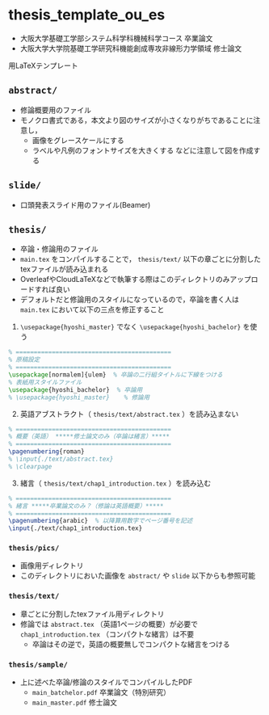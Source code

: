 # thesis_template_ou_es

- 大阪大学基礎工学部システム科学科機械科学コース 卒業論文
- 大阪大学大学院基礎工学研究科機能創成専攻非線形力学領域 修士論文

用LaTeXテンプレート

## `abstract/`

- 修論概要用のファイル
- モノクロ書式である，本文より図のサイズが小さくなりがちであることに注意し，
  - 画像をグレースケールにする
  - ラベルや凡例のフォントサイズを大きくする
  などに注意して図を作成する

## `slide/`

- 口頭発表スライド用のファイル(Beamer)

## `thesis/`

- 卒論・修論用のファイル
- `main.tex` をコンパイルすることで， `thesis/text/` 以下の章ごとに分割したtexファイルが読み込まれる
- OverleafやCloudLaTeXなどで執筆する際はこのディレクトリのみアップロードすれば良い
- デフォルトだと修論用のスタイルになっているので，卒論を書く人は `main.tex` において以下の三点を修正すること

1. `\usepackage{hyoshi_master}` でなく `\usepackage{hyoshi_bachelor}` を使う

```LaTeX
% ===========================================
% 原稿設定
% ===========================================
\usepackage[normalem]{ulem}  % 卒論の二行組タイトルに下線をつける
% 表紙用スタイルファイル
\usepackage{hyoshi_bachelor}  % 卒論用
% \usepackage{hyoshi_master}    % 修論用
```

2. 英語アブストラクト（ `thesis/text/abstract.tex` ）を読み込まない

```LaTeX
% ===========================================
% 概要（英語） *****修士論文のみ（卒論は緒言）*****
% ===========================================
\pagenumbering{roman}
% \input{./text/abstract.tex}
% \clearpage
```

3. 緒言（ `thesis/text/chap1_introduction.tex` ）を読み込む

```LaTeX
% ===========================================
% 緒言 *****卒業論文のみ？（修論は英語概要）*****
% ===========================================
\pagenumbering{arabic}  % 以降算用数字でページ番号を記述
\input{./text/chap1_introduction.tex}
```

### `thesis/pics/`

- 画像用ディレクトリ
- このディレクトリにおいた画像を `abstract/` や `slide` 以下からも参照可能

### `thesis/text/`

- 章ごとに分割したtexファイル用ディレクトリ
- 修論では `abstract.tex` （英語1ページの概要）が必要で `chap1_introduction.tex` （コンパクトな緒言）は不要
  - 卒論はその逆で，英語の概要無しでコンパクトな緒言をつける

### `thesis/sample/`

- 上に述べた卒論/修論のスタイルでコンパイルしたPDF
  - `main_batchelor.pdf` 卒業論文（特別研究）
  - `main_master.pdf` 修士論文
